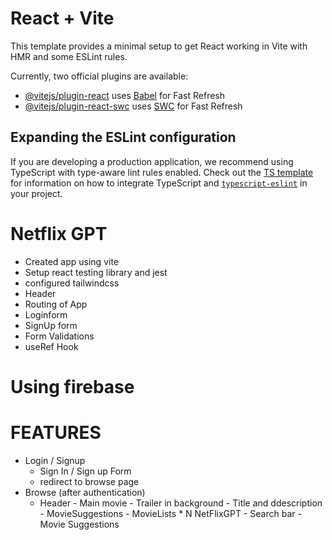 # React + Vite

This template provides a minimal setup to get React working in Vite with HMR and some ESLint rules.

Currently, two official plugins are available:

- [@vitejs/plugin-react](https://github.com/vitejs/vite-plugin-react/blob/main/packages/plugin-react) uses [Babel](https://babeljs.io/) for Fast Refresh
- [@vitejs/plugin-react-swc](https://github.com/vitejs/vite-plugin-react/blob/main/packages/plugin-react-swc) uses [SWC](https://swc.rs/) for Fast Refresh

## Expanding the ESLint configuration

If you are developing a production application, we recommend using TypeScript with type-aware lint rules enabled. Check out the [TS template](https://github.com/vitejs/vite/tree/main/packages/create-vite/template-react-ts) for information on how to integrate TypeScript and [`typescript-eslint`](https://typescript-eslint.io) in your project.

# Netflix GPT

- Created app using vite
- Setup react testing library and jest
- configured tailwindcss
- Header
- Routing of App
- Loginform
- SignUp form
- Form Validations
- useRef Hook

# Using firebase

# FEATURES

- Login / Signup
  - Sign In / Sign up Form
  - redirect to browse page
- Browse (after authentication)  
   - Header - Main movie - Trailer in background - Title and ddescription - MovieSuggestions - MovieLists \* N
  NetFlixGPT - Search bar - Movie Suggestions
